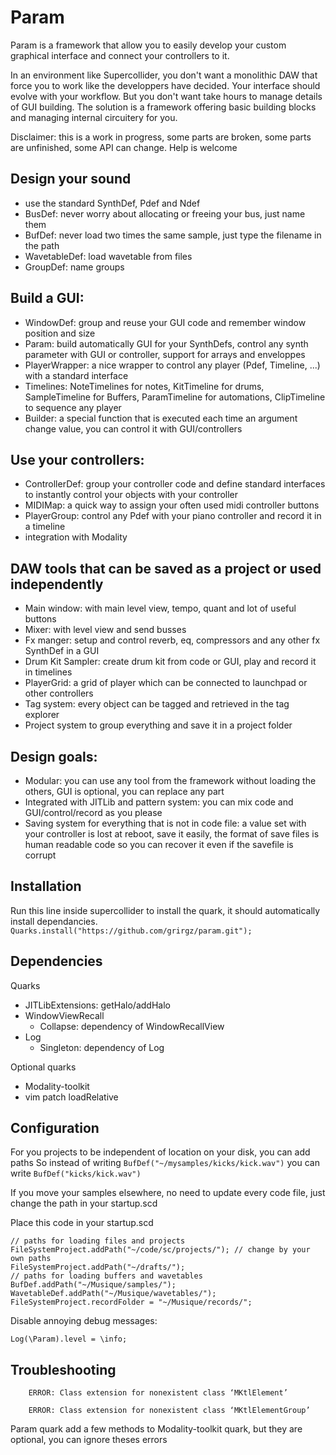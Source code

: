 # Param

Param is a framework that allow you to easily develop your custom graphical interface and connect your controllers to it.

In an environment like Supercollider, you don't want a monolithic DAW that force you to work like the developpers have decided. Your interface should evolve with your workflow. But you don't want take hours to manage details of GUI building. The solution is a framework offering basic building blocks and managing internal circuitery for you.

Disclaimer: this is a work in progress, some parts are broken, some parts are unfinished, some API can change. Help is welcome

## Design your sound
- use the standard SynthDef, Pdef and Ndef
- BusDef: never worry about allocating or freeing your bus, just name them
- BufDef: never load two times the same sample, just type the filename in the path
- WavetableDef: load wavetable from files
- GroupDef: name groups

## Build a GUI:
- WindowDef: group and reuse your GUI code and remember window position and size
- Param: build automatically GUI for your SynthDefs, control any synth parameter with GUI or controller, support for arrays and enveloppes
- PlayerWrapper: a nice wrapper to control any player (Pdef, Timeline, ...) with a standard interface
- Timelines: NoteTimelines for notes, KitTimeline for drums, SampleTimeline for Buffers, ParamTimeline for automations, ClipTimeline to sequence any player
- Builder: a special function that is executed each time an argument change value, you can control it with GUI/controllers

## Use your controllers:
- ControllerDef: group your controller code and define standard interfaces to instantly control your objects with your controller
- MIDIMap: a quick way to assign your often used midi controller buttons
- PlayerGroup: control any Pdef with your piano controller and record it in a timeline
- integration with Modality

## DAW tools that can be saved as a project or used independently
- Main window: with main level view, tempo, quant and lot of useful buttons
- Mixer: with level view and send busses
- Fx manger: setup and control reverb, eq, compressors and any other fx SynthDef in a GUI
- Drum Kit Sampler: create drum kit from code or GUI, play and record it in timelines
- PlayerGrid: a grid of player which can be connected to launchpad or other controllers
- Tag system: every object can be tagged and retrieved in the tag explorer
- Project system to group everything and save it in a project folder

## Design goals:
- Modular: you can use any tool from the framework without loading the others, GUI is optional, you can replace any part
- Integrated with JITLib and pattern system: you can mix code and GUI/control/record as you please
- Saving system for everything that is not in code file: a value set with your controller is lost at reboot, save it easily, the format of save files is human readable code so you can recover it even if the savefile is corrupt


## Installation

Run this line inside supercollider to install the quark, it should automatically install dependancies.
```Quarks.install("https://github.com/grirgz/param.git");```

## Dependencies

Quarks
- JITLibExtensions: getHalo/addHalo
- WindowViewRecall
	- Collapse: dependency of WindowRecallView
- Log
	- Singleton: dependency of Log
	
Optional quarks
- Modality-toolkit
- vim patch loadRelative


## Configuration

For you projects to be independent of location on your disk, you can add paths
So instead of writing 
```BufDef("~/mysamples/kicks/kick.wav")```
you can write
```BufDef("kicks/kick.wav")```

If you move your samples elsewhere, no need to update every code file, just change the path in your startup.scd

Place this code in your startup.scd
```
// paths for loading files and projects
FileSystemProject.addPath("~/code/sc/projects/"); // change by your own paths
FileSystemProject.addPath("~/drafts/");
// paths for loading buffers and wavetables
BufDef.addPath("~/Musique/samples/");
WavetableDef.addPath("~/Musique/wavetables/");
FileSystemProject.recordFolder = "~/Musique/records/";
```

Disable annoying debug messages:
```
Log(\Param).level = \info;
```

## Troubleshooting


```
    ERROR: Class extension for nonexistent class ‘MKtlElement’

    ERROR: Class extension for nonexistent class ‘MKtlElementGroup’
```

Param quark add a few methods to Modality-toolkit quark, but they are optional, you can ignore theses errors
